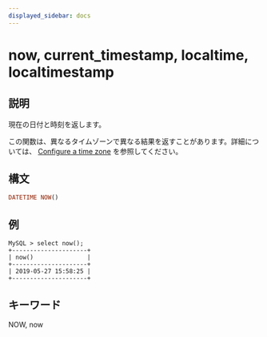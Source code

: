 ```yaml
---
displayed_sidebar: docs
---
```


# now, current_timestamp, localtime, localtimestamp

## 説明

現在の日付と時刻を返します。

この関数は、異なるタイムゾーンで異なる結果を返すことがあります。詳細については、 [Configure a time zone](../../../administration/timezone.md) を参照してください。

## 構文

```Haskell
DATETIME NOW()
```

## 例

```Plain Text
MySQL > select now();
+---------------------+
| now()               |
+---------------------+
| 2019-05-27 15:58:25 |
+---------------------+
```

## キーワード

NOW, now